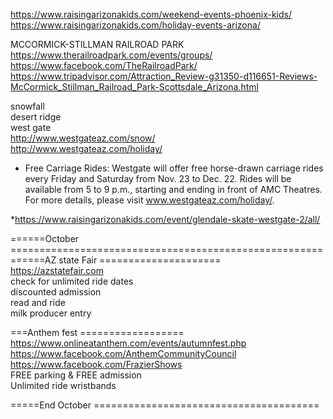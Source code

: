 




https://www.raisingarizonakids.com/weekend-events-phoenix-kids/    
https://www.raisingarizonakids.com/holiday-events-arizona/    
     
 MCCORMICK-STILLMAN RAILROAD PARK        
https://www.therailroadpark.com/events/groups/     
https://www.facebook.com/TheRailroadPark/      
https://www.tripadvisor.com/Attraction_Review-g31350-d116651-Reviews-McCormick_Stillman_Railroad_Park-Scottsdale_Arizona.html    
    
     
                    
         
snowfall   
desert ridge   
west gate   
http://www.westgateaz.com/snow/   
http://www.westgateaz.com/holiday/   
* Free Carriage Rides: Westgate will offer free horse-drawn carriage rides every Friday and
Saturday from Nov. 23 to Dec. 22. Rides will be available from 5 to 9 p.m., starting and ending in
front of AMC Theatres. For more details, please visit www.westgateaz.com/holiday/.   

*https://www.raisingarizonakids.com/event/glendale-skate-westgate-2/all/    
     
======October ======================================================    
======AZ state Fair =====================     
https://azstatefair.com     
check for unlimited ride dates   
discounted admission   
read and ride    
milk producer entry   



===Anthem fest ==================
https://www.onlineatanthem.com/events/autumnfest.php     
https://www.facebook.com/AnthemCommunityCouncil     
https://www.facebook.com/FrazierShows    
FREE parking & FREE admission  
Unlimited ride wristbands  



=====End October =======================================     


